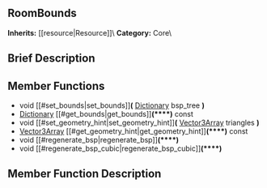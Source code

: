 ##  RoomBounds  
**Inherits:** [[resource|Resource]]\\
**Category:** Core\\
##  Brief Description  

##  Member Functions 
  * void [[#set_bounds|set_bounds]]**(** [Dictionary](class_dictionary) bsp_tree **)**
  * [Dictionary](class_dictionary) [[#get_bounds|get_bounds]]**(****)** const
  * void [[#set_geometry_hint|set_geometry_hint]]**(** [Vector3Array](class_vector3array) triangles **)**
  * [Vector3Array](class_vector3array) [[#get_geometry_hint|get_geometry_hint]]**(****)** const
  * void [[#regenerate_bsp|regenerate_bsp]]**(****)**
  * void [[#regenerate_bsp_cubic|regenerate_bsp_cubic]]**(****)**
##  Member Function Description  
